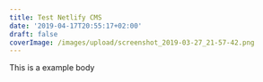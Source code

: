 ```yaml
---
title: Test Netlify CMS
date: '2019-04-17T20:55:17+02:00'
draft: false
coverImage: /images/upload/screenshot_2019-03-27_21-57-42.png
---
```

This is a example body
